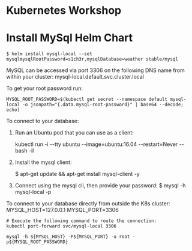# Kubernetes Workshop





# Install MySql Helm Chart

```
$ helm install mysql-local --set mysqlmysqlRootPassword=s1ch3r,mysqlDatabase=weather stable/mysql
```

MySQL can be accessed via port 3306 on the following DNS name from within your cluster:
mysql-local.default.svc.cluster.local

To get your root password run:

    MYSQL_ROOT_PASSWORD=$(kubectl get secret --namespace default mysql-local -o jsonpath="{.data.mysql-root-password}" | base64 --decode; echo)

To connect to your database:

1. Run an Ubuntu pod that you can use as a client:

    kubectl run -i --tty ubuntu --image=ubuntu:16.04 --restart=Never -- bash -il

2. Install the mysql client:

    $ apt-get update && apt-get install mysql-client -y

3. Connect using the mysql cli, then provide your password:
    $ mysql -h mysql-local -p

To connect to your database directly from outside the K8s cluster:
    MYSQL_HOST=127.0.0.1
    MYSQL_PORT=3306

    # Execute the following command to route the connection:
    kubectl port-forward svc/mysql-local 3306

    mysql -h ${MYSQL_HOST} -P${MYSQL_PORT} -u root -p${MYSQL_ROOT_PASSWORD}
